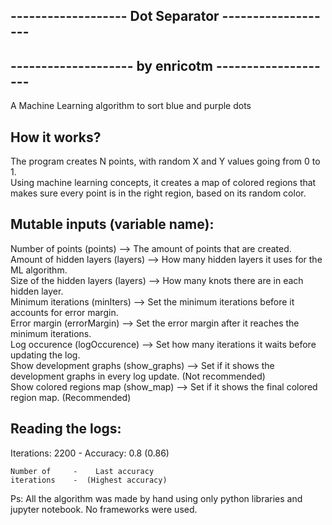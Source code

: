 ------------------- Dot Separator -------------------  
---
-------------------- by enricotm --------------------
---

A Machine Learning algorithm to sort blue and purple dots

How it works?  
---
The program creates N points, with random X and Y values going from 0 to 1.  
Using machine learning concepts, it creates a map of colored regions that makes sure every point is in the right region, based on its random color.

Mutable inputs (variable name):  
---
Number of points (points) --> The amount of points that are created.  
Amount of hidden layers (layers) --> How many hidden layers it uses for the ML algorithm.  
Size of the hidden layers (layers) --> How many knots there are in each hidden layer.  
Minimum iterations (minIters) --> Set the minimum iterations before it accounts for error margin.  
Error margin (errorMargin) --> Set the error margin after it reaches the minimum iterations.  
Log occurence (logOccurence) --> Set how many iterations it waits before updating the log.  
Show development graphs (show_graphs) --> Set if it shows the development graphs in every log update. (Not recommended)  
Show colored regions map (show_map) --> Set if it shows the final colored region map. (Recommended)  

Reading the logs:  
---
Iterations: 2200 - Accuracy: 0.8 (0.86)   

    Number of     -    Last accuracy         
    iterations    -  (Highest accuracy)   

Ps: All the algorithm was made by hand using only python libraries and jupyter notebook. No frameworks were used.

